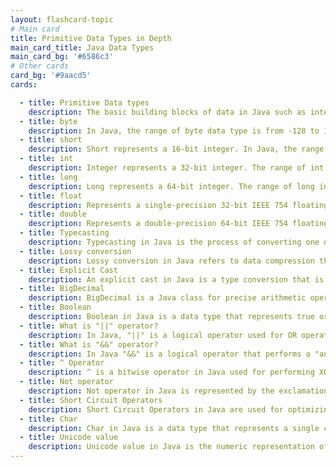 ```yaml
---
layout: flashcard-topic
# Main card
title: Primitive Data Types in Depth
main_card_title: Java Data Types
main_card_bg: '#6586c3'
# Other cards
card_bg: '#9aacd5'
cards:

  - title: Primitive Data types 
    description: The basic building blocks of data in Java such as integers, booleans, and characters.
  - title: byte
    description: In Java, the range of byte data type is from -128 to 127. It is an 8-bit signed two's complement integer.
  - title: short
    description: Short represents a 16-bit integer. In Java, the range of a short data type is from -32,768 to 32,767 (inclusive).
  - title: int
    description: Integer represents a 32-bit integer. The range of int in Java is -2,147,483,648 to 2,147,483,647.
  - title: long
    description: Long represents a 64-bit integer. The range of long in Java is -9,223,372,036,854,775,808 to 9,223,372,036,854,775,807.
  - title: float
    description: Represents a single-precision 32-bit IEEE 754 floating-point number. The range is approximately 3.4E-38 to 3.4E+38.
  - title: double
    description: Represents a double-precision 64-bit IEEE 754 floating-point number. The range is approximately 4.9e-324 to 1.8e+308.
  - title: Typecasting
    description: Typecasting in Java is the process of converting one data type into another.
  - title: Lossy conversion
    description: Lossy conversion in Java refers to data compression that results in loss of information.
  - title: Explicit Cast
    description: An explicit cast in Java is a type conversion that is explicitly declared by the programmer.
  - title: BigDecimal
    description: BigDecimal is a Java class for precise arithmetic operations on very large or very small numbers.
  - title: Boolean
    description: Boolean in Java is a data type that represents true or false values.
  - title: What is "||" operator?
    description: In Java, "||" is a logical operator used for OR operations.
  - title: What is "&&" operator?
    description: In Java "&&" is a logical operator that performs a "and" operation between two boolean values.
  - title: ^ Operator
    description: ^ is a bitwise operator in Java used for performing XOR operations.
  - title: Not operator
    description: Not operator in Java is represented by the exclamation mark (!) and is used to negate a boolean value.
  - title: Short Circuit Operators
    description: Short Circuit Operators in Java are used for optimizing logical expressions and improving program efficiency.
  - title: Char
    description: Char in Java is a data type that represents a single character.
  - title: Unicode value
    description: Unicode value in Java is the numeric representation of a character.
---
```

